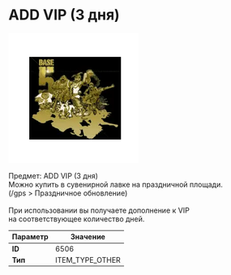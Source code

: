 # ADD VIP (3 дня)

![Item Image](../img/6506.webp?raw=true)

Предмет: ADD VIP (3 дня)<br>Можно купить в сувенирной лавке на праздничной площади.<br>(/gps > Праздничное обновление)<br><br>При использовании вы получаете дополнение к VIP<br>на соответствующее количество дней.


| Параметр | Значение |
|----------|----------|
| **ID** | 6506 |
| **Тип** | ITEM_TYPE_OTHER |

